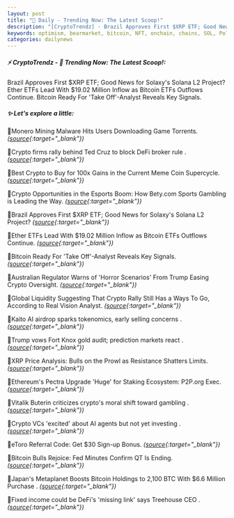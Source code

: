 ```yaml
---
layout: post
title: "🌇 Daily - Trending Now: The Latest Scoop!"
description: "[CryptoTrendz] - Brazil Approves First $XRP ETF; Good News for Solaxy's Solana L2 Project? Ether ETFs Lead With $19.02 Million Inflow as Bitcoin ETFs Outflows Continue. Bitcoin Ready For 'Take Off'-Analyst Reveals Key Signals."
keywords: optimism, bearmarket, bitcoin, NFT, onchain, chains, SOL, Polygon, crypto, derivatives
categories: dailynews
---
```


##### ⚡ CryptoTrendz - 📌 *Trending Now: The Latest Scoop!:*

Brazil Approves First $XRP ETF; Good News for Solaxy's Solana L2 Project? Ether ETFs Lead With $19.02 Million Inflow as Bitcoin ETFs Outflows Continue. Bitcoin Ready For 'Take Off'-Analyst Reveals Key Signals.

##### ✨ *Let's explore a little:*


🔹Monero Mining Malware Hits Users Downloading Game Torrents. *([source](https://s.avyag.com/vhsk){:target="_blank"})*

🔹Crypto firms rally behind Ted Cruz to block DeFi broker rule . *([source](https://s.avyag.com/8f6v){:target="_blank"})*

🔹Best Crypto to Buy for 100x Gains in the Current Meme Coin Supercycle. *([source](https://s.avyag.com/lqvh){:target="_blank"})*

🔹Crypto Opportunities in the Esports Boom: How Bety.com Sports Gambling is Leading the Way. *([source](https://s.avyag.com/qvgw){:target="_blank"})*

🔹Brazil Approves First $XRP ETF; Good News for Solaxy's Solana L2 Project? *([source](https://s.avyag.com/v6te){:target="_blank"})*

🔹Ether ETFs Lead With $19.02 Million Inflow as Bitcoin ETFs Outflows Continue. *([source](https://s.avyag.com/hbuv){:target="_blank"})*

🔹Bitcoin Ready For 'Take Off'-Analyst Reveals Key Signals. *([source](https://s.avyag.com/dpts){:target="_blank"})*

🔹Australian Regulator Warns of 'Horror Scenarios' From Trump Easing Crypto Oversight. *([source](https://s.avyag.com/zzm2){:target="_blank"})*

🔹Global Liquidity Suggesting That Crypto Rally Still Has a Ways To Go, According to Real Vision Analyst. *([source](https://s.avyag.com/sz2x){:target="_blank"})*

🔹Kaito AI airdrop sparks tokenomics, early selling concerns . *([source](https://s.avyag.com/r5xn){:target="_blank"})*

🔹Trump vows Fort Knox gold audit; prediction markets react . *([source](https://s.avyag.com/9z1q){:target="_blank"})*

🔹XRP Price Analysis: Bulls on the Prowl as Resistance Shatters Limits. *([source](https://s.avyag.com/yafq){:target="_blank"})*

🔹Ethereum's Pectra Upgrade 'Huge' for Staking Ecosystem: P2P.org Exec. *([source](https://s.avyag.com/32ro){:target="_blank"})*

🔹Vitalik Buterin criticizes crypto's moral shift toward gambling . *([source](https://s.avyag.com/rj92){:target="_blank"})*

🔹Crypto VCs 'excited' about AI agents but not yet investing . *([source](https://s.avyag.com/xx6r){:target="_blank"})*

🔹eToro Referral Code: Get $30 Sign-up Bonus. *([source](https://s.avyag.com/vaxs){:target="_blank"})*

🔹Bitcoin Bulls Rejoice: Fed Minutes Confirm QT Is Ending. *([source](https://s.avyag.com/ccku){:target="_blank"})*

🔹Japan's Metaplanet Boosts Bitcoin Holdings to 2,100 BTC With $6.6 Million Purchase . *([source](https://s.avyag.com/2mjd){:target="_blank"})*

🔹Fixed income could be DeFi's 'missing link' says Treehouse CEO . *([source](https://s.avyag.com/tc8h){:target="_blank"})*
